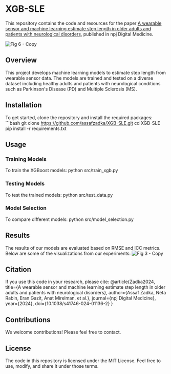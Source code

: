 # XGB-SLE
This repository contains the code and resources for the paper [A wearable sensor and machine learning estimate step length in older adults and patients with neurological disorders](https://www.nature.com/articles/s41746-024-01136-2), published in npj Digital Medicine. 

![Fig 6 - Copy](https://github.com/user-attachments/assets/5fc90b09-e4f7-4de7-a133-3e79f8febbbf)
## Overview 
This project develops machine learning models to estimate step length from wearable sensor data. The models are trained and tested on a diverse dataset including healthy adults and patients with neurological conditions such as Parkinson's Disease (PD) and Multiple Sclerosis (MS).


## Installation 
To get started, clone the repository and install the required packages: ```bash git clone https://github.com/assafzadka/XGB-SLE.git cd XGB-SLE pip install -r requirements.txt

## Usage
### Training Models
To train the XGBoost models:
python src/train_xgb.py

### Testing Models
To test the trained models:
python src/test_data.py
### Model Selection
To compare different models:
python src/model_selection.py
## Results
The results of our models are evaluated based on RMSE and ICC metrics. Below are some of the visualizations from our experiments:
![Fig 3 - Copy](https://github.com/user-attachments/assets/82ec2dad-afec-4d1a-8a2b-48cdf62001c9)

## Citation
If you use this code in your research, please cite:
@article{Zadka2024,
  title={A wearable sensor and machine learning estimate step length in older adults and patients with neurological disorders},
  author={Assaf Zadka, Neta Rabin, Eran Gazit, Anat Mirelman, et al.},
  journal={npj Digital Medicine},
  year={2024},
  doi={10.1038/s41746-024-01136-2}
}
## Contributions
We welcome contributions! Please feel free to contact.

## License
The code in this repository is licensed under the MIT License. Feel free to use, modify, and share it under those terms.
